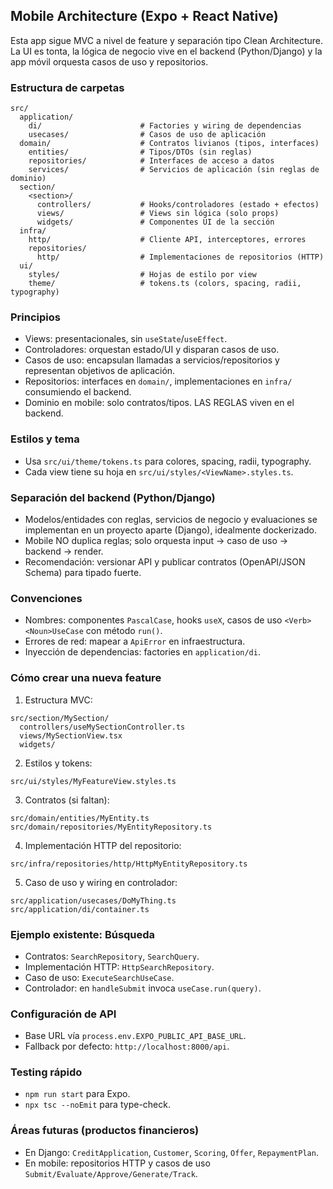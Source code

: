 ## Mobile Architecture (Expo + React Native)

Esta app sigue MVC a nivel de feature y separación tipo Clean Architecture. La UI es tonta, la lógica de negocio vive en el backend (Python/Django) y la app móvil orquesta casos de uso y repositorios.

### Estructura de carpetas

```
src/
  application/
    di/                      # Factories y wiring de dependencias
    usecases/                # Casos de uso de aplicación
  domain/                    # Contratos livianos (tipos, interfaces)
    entities/                # Tipos/DTOs (sin reglas)
    repositories/            # Interfaces de acceso a datos
    services/                # Servicios de aplicación (sin reglas de dominio)
  section/
    <section>/
      controllers/           # Hooks/controladores (estado + efectos)
      views/                 # Views sin lógica (solo props)
      widgets/               # Componentes UI de la sección
  infra/
    http/                    # Cliente API, interceptores, errores
    repositories/
      http/                  # Implementaciones de repositorios (HTTP)
  ui/
    styles/                  # Hojas de estilo por view
    theme/                   # tokens.ts (colors, spacing, radii, typography)
```

### Principios
- Views: presentacionales, sin `useState`/`useEffect`.
- Controladores: orquestan estado/UI y disparan casos de uso.
- Casos de uso: encapsulan llamadas a servicios/repositorios y representan objetivos de aplicación.
- Repositorios: interfaces en `domain/`, implementaciones en `infra/` consumiendo el backend.
- Dominio en mobile: solo contratos/tipos. LAS REGLAS viven en el backend.

### Estilos y tema
- Usa `src/ui/theme/tokens.ts` para colores, spacing, radii, typography.
- Cada view tiene su hoja en `src/ui/styles/<ViewName>.styles.ts`.

### Separación del backend (Python/Django)
- Modelos/entidades con reglas, servicios de negocio y evaluaciones se implementan en un proyecto aparte (Django), idealmente dockerizado.
- Mobile NO duplica reglas; solo orquesta input → caso de uso → backend → render.
- Recomendación: versionar API y publicar contratos (OpenAPI/JSON Schema) para tipado fuerte.

### Convenciones
- Nombres: componentes `PascalCase`, hooks `useX`, casos de uso `<Verb><Noun>UseCase` con método `run()`.
- Errores de red: mapear a `ApiError` en infraestructura.
- Inyección de dependencias: factories en `application/di`.

### Cómo crear una nueva feature
1. Estructura MVC:
```
src/section/MySection/
  controllers/useMySectionController.ts
  views/MySectionView.tsx
  widgets/
```
2. Estilos y tokens:
```
src/ui/styles/MyFeatureView.styles.ts
```
3. Contratos (si faltan):
```
src/domain/entities/MyEntity.ts
src/domain/repositories/MyEntityRepository.ts
```
4. Implementación HTTP del repositorio:
```
src/infra/repositories/http/HttpMyEntityRepository.ts
```
5. Caso de uso y wiring en controlador:
```
src/application/usecases/DoMyThing.ts
src/application/di/container.ts
```

### Ejemplo existente: Búsqueda
- Contratos: `SearchRepository`, `SearchQuery`.
- Implementación HTTP: `HttpSearchRepository`.
- Caso de uso: `ExecuteSearchUseCase`.
- Controlador: en `handleSubmit` invoca `useCase.run(query)`.

### Configuración de API
- Base URL vía `process.env.EXPO_PUBLIC_API_BASE_URL`.
- Fallback por defecto: `http://localhost:8000/api`.

### Testing rápido
- `npm run start` para Expo.
- `npx tsc --noEmit` para type-check.

### Áreas futuras (productos financieros)
- En Django: `CreditApplication`, `Customer`, `Scoring`, `Offer`, `RepaymentPlan`.
- En mobile: repositorios HTTP y casos de uso `Submit/Evaluate/Approve/Generate/Track`.


